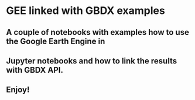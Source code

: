 # GEE linked with GBDX examples
## A couple of notebooks with examples how to use the Google Earth Engine in
## Jupyter notebooks and how to link the results with GBDX API.
## Enjoy!
